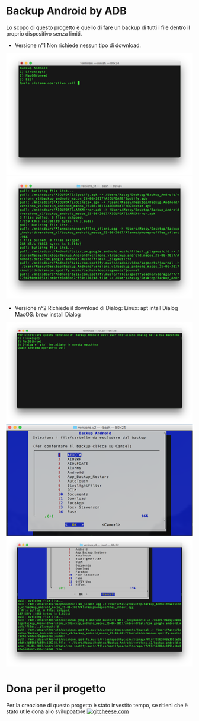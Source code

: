 # Backup Android by ADB

Lo scopo di questo progetto è quello di fare un backup di tutti i file dentro il proprio dispositivo senza limiti.

* Versione n°1
Non richiede nessun tipo di download.

![Alt text](https://raw.githubusercontent.com/Fast0n/Backup_Android/master/versions_v1/img/1.png?raw=true "Avvio script iniziale")![Alt text](https://raw.githubusercontent.com/Fast0n/Backup_Android/master/versions_v1/img/2.png?raw=true "Avvio script interno all'OS, Backup")


* Versione n°2
Richiede il download di Dialog:
Linux: apt intall Dialog
MacOS: brew install Dialog

![Alt text](https://raw.githubusercontent.com/Fast0n/Backup_Android/master/versions_v2/img/1.png?raw=true "Avvio script iniziale")![Alt text](https://raw.githubusercontent.com/Fast0n/Backup_Android/master/versions_v2/img/2.png?raw=true "Avvio script interno all'OS")![Alt text](https://raw.githubusercontent.com/Fast0n/Backup_Android/master/versions_v2/img/3.png?raw=true "Avvio Backup")

# Dona per il progetto
Per la creazione di questo progetto è stato investito tempo, se ritieni che è stato utile dona allo sviluppatore
[![gitcheese.com](https://s3.amazonaws.com/gitcheese-ui-master/images/badge.svg)](https://www.gitcheese.com/donate/users/5260133/repos/62651199)
